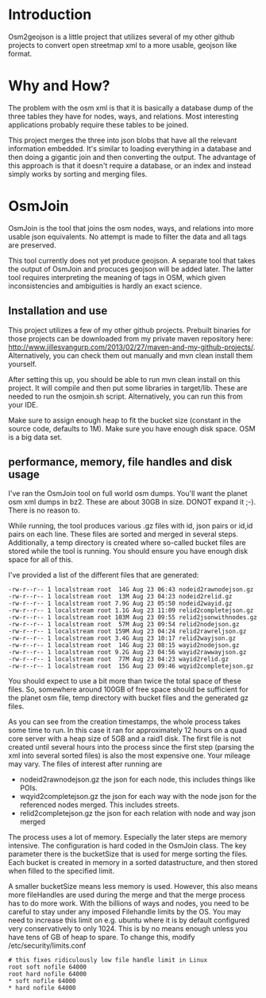 # Introduction

Osm2geojson is a little project that utilizes several of my other github projects to convert open streetmap xml to a more
usable, geojson like format.

# Why and How?

The problem with the osm xml is that it is basically a database dump of the three tables they have for nodes, ways, and relations. Most interesting applications probably require these tables to be joined. 

This project merges the three into json blobs that have all the relevant information embedded. It's similar to loading everything in a database and then doing a gigantic join and then converting the output. The advantage of this approach is that it doesn't require a database, or an index and instead simply works by sorting and merging files. 

# OsmJoin

OsmJoin is the tool that joins the osm nodes, ways, and relations into more usable json equivalents. No attempt is made to filter the data and all tags are preserved.

This tool currently does not yet produce geojson. A separate tool that takes the output of OsmJoin and procuces geojson will be added later. The latter tool requires interpreting the meaning of tags in OSM, which given inconsistencies and ambiguities is hardly an exact science.

## Installation and use

This project utilizes a few of my other github projects. Prebuilt binaries for those projects can be downloaded from my private maven repository here: http://www.jillesvangurp.com/2013/02/27/maven-and-my-github-projects/. Alternatively, you can check them out manually and mvn clean install them yourself.

After setting this up, you should be able to run mvn clean install on this project. It will compile and then put some libraries in target/lib. These are needed to run the osmjoin.sh script. Alternatively, you can run this from your IDE. 

Make sure to assign enough heap to fit the bucket size (constant in the source code, defaults to 1M). Make sure you have enough disk space. OSM is a big data set.

## performance, memory, file handles and disk usage

I've ran the OsmJoin tool on full world osm dumps. You'll want the planet osm xml dumps in bz2. These are about 30GB in size. DONOT expand it ;-). There is no reason to.

While running, the tool produces various .gz files with id, json pairs or id,id pairs on each line. These files are sorted and merged in several steps. Additionally, a temp directory is created where so-called bucket files are stored while the tool is running. You should ensure you have enough disk space for all of this. 

I've provided a list of the different files that are generated:

    -rw-r--r-- 1 localstream root  14G Aug 23 06:43 nodeid2rawnodejson.gz
    -rw-r--r-- 1 localstream root  13M Aug 23 04:23 nodeid2relid.gz
    -rw-r--r-- 1 localstream root 7.9G Aug 23 05:50 nodeid2wayid.gz
    -rw-r--r-- 1 localstream root 1.1G Aug 23 11:09 relid2completejson.gz
    -rw-r--r-- 1 localstream root 103M Aug 23 09:55 relid2jsonwithnodes.gz
    -rw-r--r-- 1 localstream root  57M Aug 23 09:54 relid2nodejson.gz
    -rw-r--r-- 1 localstream root 159M Aug 23 04:24 relid2rawreljson.gz
    -rw-r--r-- 1 localstream root 3.4G Aug 23 10:17 relid2wayjson.gz
    -rw-r--r-- 1 localstream root  14G Aug 23 08:15 wayid2nodejson.gz
    -rw-r--r-- 1 localstream root 9.2G Aug 23 04:56 wayid2rawwayjson.gz
    -rw-r--r-- 1 localstream root  77M Aug 23 04:23 wayid2relid.gz
    -rw-r--r-- 1 localstream root  15G Aug 23 09:46 wqyid2completejson.gz 
    
You should expect to use a bit more than twice the total space of these files. So, somewhere around 100GB of free space should be sufficient for the planet osm file, temp directory with bucket files and the generated gz files.    

As you can see from the creation timestamps, the whole process takes some time to run. In this case it ran for approximately 12 hours on a quad core server with a heap size of 5GB and a raid1 disk. The first file is not created until several hours into the process since the first step (parsing the xml into several sorted files) is also the most expensive one. Your mileage may vary. The files of interest after running are

* nodeid2rawnodejson.gz the json for each node, this includes things like POIs. 
* wqyid2completejson.gz the json for each way with the node json for the referenced nodes merged. This includes streets.
* relid2completejson.gz the json for each relation with node and way json merged

The process uses a lot of memory. Especially the later steps are memory intensive. The configuration is hard coded in the OsmJoin class. The key parameter there is the bucketSize that is used for merge sorting the files. Each bucket is created in memory in a sorted datastructure, and then stored when filled to the specified limit. 

A smaller bucketSize means less memory is used. However, this also means more fileHandles are used during the merge and that the merge process has to do more work. With the billions of ways and nodes, you need to be careful to stay under any imposed Filehandle limits by the OS. You may need to increase this limit on e.g. ubuntu where it is by default configured very conservatively to only 1024. This is by no means enough unless you have tens of GB of heap to spare. To change this, modify /etc/security/limits.conf

    # this fixes ridiculously low file handle limit in Linux
    root soft nofile 64000
    root hard nofile 64000
    * soft nofile 64000
    * hard nofile 64000


